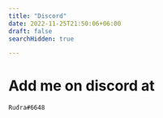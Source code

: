 ```yaml
---
title: "Discord"
date: 2022-11-25T21:50:06+06:00
draft: false
searchHidden: true

---
```

# Add me on discord at 
```
Rudra#6648
```